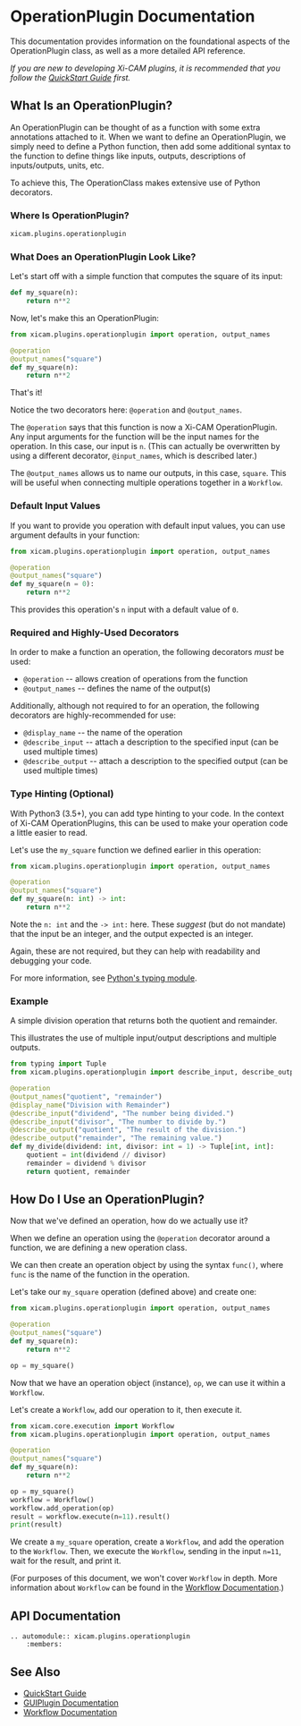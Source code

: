 # OperationPlugin Documentation

This documentation provides information on the foundational aspects
of the OperationPlugin class, as well as a more detailed API reference.

*If you are new to developing Xi-CAM plugins,
it is recommended that you follow the [QuickStart Guide](quickstart.md) first.*

## What Is an OperationPlugin?

An OperationPlugin can be thought of as a function with some extra annotations
attached to it.
When we want to define an OperationPlugin, we simply need to define a Python
function, then add some additional syntax to the function to define things like
inputs, outputs, descriptions of inputs/outputs, units, etc.

To achieve this, The OperationClass makes extensive use of Python decorators.

### Where Is OperationPlugin?

```python
xicam.plugins.operationplugin
```

### What Does an OperationPlugin Look Like?

Let's start off with a simple function that computes the square of its input:

```python
def my_square(n):
    return n**2
```

Now, let's make this an OperationPlugin:

```python
from xicam.plugins.operationplugin import operation, output_names

@operation
@output_names("square")
def my_square(n):
    return n**2
```

That's it!

Notice the two decorators here: `@operation` and `@output_names`.

The `@operation` says that this function is now a Xi-CAM OperationPlugin.
Any input arguments for the function will be the input names for the operation.
In this case, our input is `n`. (This can actually be overwritten by using a
different decorator, `@input_names`, which is described later.)

The `@output_names` allows us to name our outputs, in this case, `square`.
This will be useful when connecting multiple operations together in a `Workflow`.

### Default Input Values

If you want to provide you operation with default input values,
you can use argument defaults in your function:

```python
from xicam.plugins.operationplugin import operation, output_names

@operation
@output_names("square")
def my_square(n = 0):
    return n**2
```

This provides this operation's `n` input with a default value of `0`.

### Required and Highly-Used Decorators

In order to make a function an operation,
the following decorators *must* be used:
* `@operation` -- allows creation of operations from the function
* `@output_names` -- defines the name of the output(s)

Additionally, although not required to for an operation,
the following decorators are highly-recommended for use:
* `@display_name` -- the name of the operation
* `@describe_input` -- attach a description to the specified input (can be used multiple times)
* `@describe_output` -- attach a description to the specified output (can be used multiple times)

### Type Hinting (Optional)

With Python3 (3.5+), you can add type hinting to your code.
In the context of Xi-CAM OperationPlugins, this can be used to make your operation code
a little easier to read.

Let's use the `my_square` function we defined earlier in this operation:

```python
from xicam.plugins.operationplugin import operation, output_names

@operation
@output_names("square")
def my_square(n: int) -> int:
    return n**2
```

Note the `n: int` and the `-> int:` here. These *suggest* (but do not mandate) that
the input be an integer, and the output expected is an integer.

Again, these are not required, but they can help with readability and debugging your code.

For more information, see [Python's typing module](https://docs.python.org/3/library/typing.html).

### Example

A simple division operation that returns both the quotient and remainder.

This illustrates the use of multiple input/output descriptions and multiple outputs.

```python
from typing import Tuple
from xicam.plugins.operationplugin import describe_input, describe_output, display_name, operation, output_names

@operation
@output_names("quotient", "remainder")
@display_name("Division with Remainder")
@describe_input("dividend", "The number being divided.")
@describe_input("divisor", "The number to divide by.")
@describe_output("quotient", "The result of the division.")
@describe_output("remainder", "The remaining value.")
def my_divide(dividend: int, divisor: int = 1) -> Tuple[int, int]:
    quotient = int(dividend // divisor)
    remainder = dividend % divisor
    return quotient, remainder
```

## How Do I Use an OperationPlugin?

Now that we've defined an operation, how do we actually use it?

When we define an operation using the `@operation` decorator around a function,
we are defining a new operation class.

We can then create an operation object by using the syntax `func()`,
where `func` is the name of the function in the operation.

Let's take our `my_square` operation (defined above) and create one:

```python
from xicam.plugins.operationplugin import operation, output_names

@operation
@output_names("square")
def my_square(n):
    return n**2

op = my_square()
```

Now that we have an operation object (instance), `op`,
we can use it within a `Workflow`.

Let's create a `Workflow`, add our operation to it, then execute it.

```python
from xicam.core.execution import Workflow
from xicam.plugins.operationplugin import operation, output_names

@operation
@output_names("square")
def my_square(n):
    return n**2

op = my_square()
workflow = Workflow()
workflow.add_operation(op)
result = workflow.execute(n=11).result()
print(result)
```

We create a `my_square` operation, create a `Workflow`, and add the operation to the `Workflow`.
Then, we execute the `Workflow`, sending in the input `n=11`, wait for the result, and print it.

(For purposes of this document, we won't cover `Workflow` in depth.
More information about `Workflow` can be found in the [Workflow Documentation](workflow.md).)

## API Documentation

```eval_rst
.. automodule:: xicam.plugins.operationplugin
    :members:
```

## See Also

* [QuickStart Guide](quickstart.md)
* [GUIPlugin Documentation](gui-plugin.md)
* [Workflow Documentation](workflow.md)